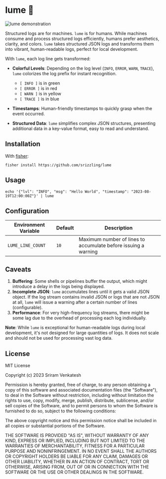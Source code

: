 # lume 🌟

![lume demonstration](YOUR_IMAGE_URL_HERE)

Structured logs are for machines. `lume` is for humans. While machines consume and process structured logs efficiently, humans prefer aesthetics, clarity, and colors. `lume` takes structured JSON logs and transforms them into vibrant, human-readable logs, perfect for local development.

With `lume`, each log line gets transformed:

- **Colorful Levels**: Depending on the log level (`INFO`, `ERROR`, `WARN`, `TRACE`), `lume` colorizes the log prefix for instant recognition.
  - `[ INFO ]` is in green
  - `[ ERROR ]` is in red
  - `[ WARN ]` is in yellow
  - `[ TRACE ]` is in blue

- **Timestamps**: Human-friendly timestamps to quickly grasp when the event occurred.

- **Structured Data**: `lume` simplifies complex JSON structures, presenting additional data in a key-value format, easy to read and understand.

## Installation

With [fisher](https://github.com/jorgebucaran/fisher):

```fish
fisher install https://github.com/srizzling/lume
```

## Usage

```fish
echo '{"lvl": "INFO", "msg": "Hello World", "timestamp": "2023-08-19T12:00:00Z"}' | lume
```

## Configuration

| Environment Variable | Default | Description                                                  |
|----------------------|---------|--------------------------------------------------------------|
| `LUME_LINE_COUNT`    | `10`    | Maximum number of lines to accumulate before issuing a warning |

## Caveats

1. **Buffering**: Some shells or pipelines buffer the output, which might introduce a delay in the logs being displayed.
2. **Incomplete JSON**: `lume` accumulates lines until it gets a valid JSON object. If the log stream contains invalid JSON or logs that are not JSON at all, `lume` will issue a warning after a certain number of lines (configurable).
3. **Performance**: For very high-frequency log streams, there might be some lag due to the overhead of processing each log individually.

**Note**: While `lume` is exceptional for human-readable logs during local development, it's not designed for large quantities of logs. It does not scale and should not be used for processing vast log data.

## License

MIT License

Copyright (c) 2023 Sriram Venkatesh

Permission is hereby granted, free of charge, to any person obtaining a copy of this software and associated documentation files (the "Software"), to deal in the Software without restriction, including without limitation the rights to use, copy, modify, merge, publish, distribute, sublicense, and/or sell copies of the Software, and to permit persons to whom the Software is furnished to do so, subject to the following conditions:

The above copyright notice and this permission notice shall be included in all copies or substantial portions of the Software.

THE SOFTWARE IS PROVIDED "AS IS", WITHOUT WARRANTY OF ANY KIND, EXPRESS OR IMPLIED, INCLUDING BUT NOT LIMITED TO THE WARRANTIES OF MERCHANTABILITY, FITNESS FOR A PARTICULAR PURPOSE AND NONINFRINGEMENT. IN NO EVENT SHALL THE AUTHORS OR COPYRIGHT HOLDERS BE LIABLE FOR ANY CLAIM, DAMAGES OR OTHER LIABILITY, WHETHER IN AN ACTION OF CONTRACT, TORT OR OTHERWISE, ARISING FROM, OUT OF OR IN CONNECTION WITH THE SOFTWARE OR THE USE OR OTHER DEALINGS IN THE SOFTWARE.
